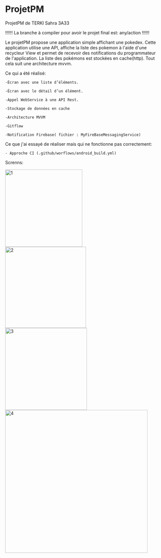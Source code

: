 
# ProjetPM

ProjetPM de TERKI Sahra 3A33

!!!!!!
La branche à compiler pour avoir le projet final est: any/action
!!!!!!

Le projetPM propose une application simple affichant une pokedex.
Cette application utilise une API, affiche la liste des pokemon à l'aide d'une recycleur View et permet de recevoir des notifications du programmateur de l'application.
La liste des pokémons est stockées en cache(http).
Tout cela suit une architecture mvvm.

Ce qui a été réalisé:

	-Écran avec une liste d’éléments. 
	
	-Écran avec le détail d’un élément.
	
	-Appel WebService à une API Rest.
	
	-Stockage de données en cache
	
	-Architecture MVVM
	
	-Gitflow
	
	-Notification Firebase( fichier : MyFireBaseMessagingService)

Ce que j'ai essayé de réaliser mais qui ne fonctionne pas correctement:

	- Approche CI (.github/worflows/android_build.yml)
	
Screnns:



<img width="248" alt="1" src="https://user-images.githubusercontent.com/80683125/120084408-39c6ea00-c0d0-11eb-87af-98dd88b127e4.png">

<img width="260" alt="2" src="https://user-images.githubusercontent.com/80683125/120084495-f751dd00-c0d0-11eb-924d-870466069779.png">
<img width="263" alt="3" src="https://user-images.githubusercontent.com/80683125/120084498-fd47be00-c0d0-11eb-8077-c28e910c29af.png">
<img width="458" alt="4" src="https://user-images.githubusercontent.com/80683125/120084500-059ff900-c0d1-11eb-98a4-6c3e3eb07c47.png">






